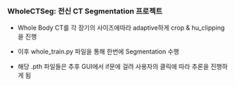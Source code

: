 ### WholeCTSeg: 전신 CT Segmentation 프로젝트





* Whole Body CT를 각 장기의 사이즈에따라 adaptive하게 crop & hu_clipping을 진행

* 이후 whole_train.py 파일을 통해 한번에 Segmentation 수행

* 해당 .pth 파일들은 추후 GUI에서 if문에 걸려 사용자의 클릭에 따라 추론을 진행하게 됨
